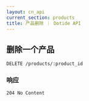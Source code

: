 ```yaml
---
layout: cn_api
current_section: products
title: 产品删除 ｜ Dotide API
---
```


## 删除一个产品

    DELETE /products/:product_id

### 响应

    204 No Content
